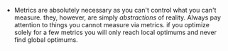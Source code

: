 * Metrics are absolutely necessary as you can't control what you can't measure. they, however, are simply _abstractions_ of reality. Always pay attention to things you cannot measure via metrics. if you optimize solely for a few metrics you will only reach local optimums and never find global optimums. 
